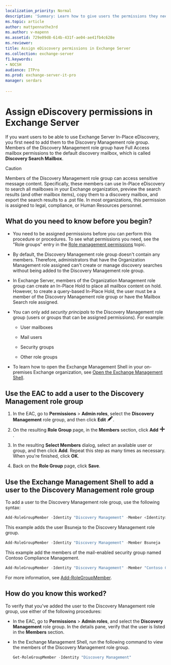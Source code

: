 ```yaml
---
localization_priority: Normal
description: 'Summary: Learn how to give users the permissions they need to use In-Place eDiscovery in Exchange Server 2016 and Exchange Server 2019.'
ms.topic: article
author: mattpennathe3rd
ms.author: v-mapenn
ms.assetid: 729e09d8-614b-431f-ae04-ae41fb4c628e
ms.reviewer:
title: Assign eDiscovery permissions in Exchange Server
ms.collection: exchange-server
f1.keywords:
- NOCSH
audience: ITPro
ms.prod: exchange-server-it-pro
manager: serdars

---
```


# Assign eDiscovery permissions in Exchange Server

If you want users to be able to use Exchange Server In-Place eDiscovery, you first need to add them to the Discovery Management role group. Members of the Discovery Management role group have Full Access mailbox permissions to the default discovery mailbox, which is called **Discovery Search Mailbox**.

> [!CAUTION]
> Members of the Discovery Management role group can access sensitive message content. Specifically, these members can use In-Place eDiscovery to search all mailboxes in your Exchange organization, preview the search results (and other mailbox items), copy them to a discovery mailbox, and export the search results to a .pst file. In most organizations, this permission is assigned to legal, compliance, or Human Resources personnel.

## What do you need to know before you begin?

- You need to be assigned permissions before you can perform this procedure or procedures. To see what permissions you need, see the "Role groups" entry in the [Role management permissions](../../permissions/feature-permissions/rbac-permissions.md) topic.

- By default, the Discovery Management role group doesn't contain any members. Therefore, administrators that have the Organization Management role assigned can't create or manage discovery searches without being added to the Discovery Management role group.

- In Exchange Server, members of the Organization Management role group can create an In-Place Hold to place all mailbox content on hold. However, to create a query-based In-Place Hold, the user must be a member of the Discovery Management role group or have the Mailbox Search role assigned.

- You can only add *security principals* to the Discovery Management role group (users or groups that can be assigned permissions). For example:

  - User mailboxes

  - Mail users

  - Security groups

  - Other role groups

- To learn how to open the Exchange Management Shell in your on-premises Exchange organization, see [Open the Exchange Management Shell](https://docs.microsoft.com/powershell/exchange/exchange-server/open-the-exchange-management-shell).

## Use the EAC to add a user to the Discovery Management role group

1. In the EAC, go to **Permissions** \> **Admin roles**, select the **Discovery Management** role group, and then click **Edit** ![Edit icon](../../media/ITPro_EAC_EditIcon.png).

2. On the resulting **Role Group** page, in the **Members** section, click **Add** ![Add icon](../../media/ITPro_EAC_AddIcon.png).

3. In the resulting **Select Members** dialog, select an available user or group, and then click **Add**. Repeat this step as many times as necessary. When you're finished, click **OK**.

4. Back on the **Role Group** page, click **Save**.

## Use the Exchange Management Shell to add a user to the Discovery Management role group

To add a user to the Discovery Management role group, use the following syntax:

```PowerShell
Add-RoleGroupMember -Identity "Discovery Management" -Member <Identity>
```

This example adds the user Bsuneja to the Discovery Management role group.

```PowerShell
Add-RoleGroupMember -Identity "Discovery Management" -Member Bsuneja
```

This example add the members of the mail-enabled security group named Contoso Compliance Management.

```PowerShell
Add-RoleGroupMember -Identity "Discovery Management" -Member "Contoso Compliance Management"
```

For more information, see [Add-RoleGroupMember](https://docs.microsoft.com/powershell/module/exchange/role-based-access-control/Add-RoleGroupMember).

## How do you know this worked?

To verify that you've added the user to the Discovery Management role group, use either of the following procedures:

- In the EAC, go to **Permissions** \> **Admin roles**, and select the **Discovery Management** role group. In the details pane, verify that the user is listed in the **Members** section.

- In the Exchange Management Shell, run the following command to view the members of the Discovery Management role group.

  ```PowerShell
  Get-RoleGroupMember -Identity "Discovery Management"
  ```
